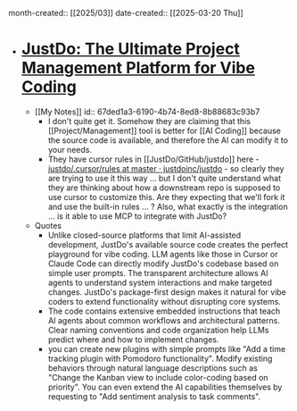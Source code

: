 month-created:: [[2025/03]]
date-created:: [[2025-03-20 Thu]]

- # [JustDo: The Ultimate Project Management Platform for Vibe Coding](https://justdo.com/blog/justdo-vibe-coding-project-management--justdo-the-ultimate-project-management-platform-for-vibe-coding)
	- [[My Notes]]
	  id:: 67ded1a3-6190-4b74-8ed8-8b88683c93b7
		- I don't quite get it. Somehow they are claiming that this [[Project/Management]] tool is better for [[AI Coding]] because the source code is available, and therefore the AI can modify it to your needs.
		- They have cursor rules in [[JustDo/GitHub/justdo]] here - [justdo/.cursor/rules at master · justdoinc/justdo](https://github.com/justdoinc/justdo/tree/master/.cursor/rules)  - so clearly they are trying to use it this way ... but I don't quite understand what they are thinking about how a downstream repo is supposed to use cursor to customize this. Are they expecting that we'll fork it and use the built-in rules ... ? Also, what exactly is the integration ... is it able to use MCP to integrate with JustDo?
	- Quotes
		- Unlike closed-source platforms that limit AI-assisted development, JustDo's available source code creates the perfect playground for vibe coding. LLM agents like those in Cursor or Claude Code can directly modify JustDo's codebase based on simple user prompts. The transparent architecture allows AI agents to understand system interactions and make targeted changes. JustDo's package-first design makes it natural for vibe coders to extend functionality without disrupting core systems.
		- The code contains extensive embedded instructions that teach AI agents about common workflows and architectural patterns. Clear naming conventions and code organization help LLMs predict where and how to implement changes.
		- you can create new plugins with simple prompts like "Add a time tracking plugin with Pomodoro functionality". Modify existing behaviors through natural language descriptions such as "Change the Kanban view to include color-coding based on priority". You can even extend the AI capabilities themselves by requesting to "Add sentiment analysis to task comments".